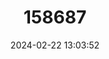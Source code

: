 ---
title: "158687"
category: "Platycnemis latipes"
draft: false
date: 2024-02-22 13:03:52
languages:
  French: ["Agrion Blanchâtre"]
  Spanish; Castilian: ["Caballito claro"]
  Albanian: ["Këmbëpuplorja e bardhë"]
  Portuguese: ["Libelinha branca"]
  Galician: ["Patexa branca"]
  Catalan; Valencian: ["Polaines lívid"]
  German: ["Weiße Federlibelle"]
  Dutch; Flemish: ["Witte breedscheenjuffer"]
  English: ["White Featherleg"]
---